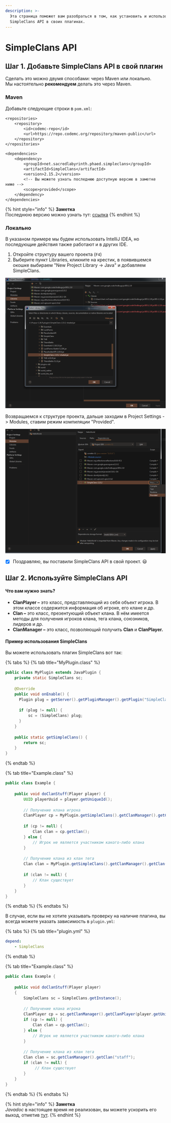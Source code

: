```yaml
---
description: >-
  Эта страница поможет вам разобраться в том, как установить и использовать
  SimpleClans API в своих плагинах.
---
```


# SimpleClans API

## Шаг 1. Добавьте SimpleClans API в свой плагин

Сделать это можно двумя способами: через Maven или локально.  
Мы настоятельно **рекомендуем** делать это через Maven.

### Maven

Добавьте следующие строки в `pom.xml`:

```markup
<repositories>
    <repository>
        <id>codemc-repo</id>
        <url>https://repo.codemc.org/repository/maven-public</url>
    </repository>
</repositories>
```

```markup
<dependencies>
    <dependency>
        <groupId>net.sacredlabyrinth.phaed.simpleclans</groupId>
        <artifactId>SimpleClans</artifactId>
        <version>2.15.2</version> 
        <!-- Вы можете узнать последнюю доступную версию в заметке ниже -->
        <scope>provided</scope>
    </dependency>
</dependencies>
```

{% hint style="info" %}
**Заметка**  
Последнюю версию можно узнать тут: [ссылка](https://github.com/RoinujNosde/SimpleClans/releases)
{% endhint %}

### Локально

В указаном примере мы будем использовать IntelliJ IDEA, но последующие действия также работают и в других IDE.

1. Откройте структуру вашего проекта \(`F4`\)
2. Выберите пункт Libraries, кликните на крестик, в появившемся окошке выбираем "New Project Library -&gt; Java" и добавляем SimpleClans.

![](../.gitbook/assets/izobrazhenie%20%284%29.png)

Возвращаемся к структуре проекта, дальше заходим в Project Settings -&gt; Modules, ставим режим компиляции "Provided".

![](../.gitbook/assets/izobrazhenie%20%285%29.png)

* [x] Поздравляю, вы поставили SimpleClans API в свой проект. 😃

## Шаг 2. Используйте SimpleClans API

#### Что вам нужно знать?

* **ClanPlayer –** это класс, представляющий из себя объект игрока. В этом классе содержится информация об игроке, его клане и др.
* **Clan –** это класс, презентующий объект клана. В нём имеется методы для получения игроков клана, тега клана, союзников, лидеров и др.
* **ClanManager –** это класс, позволяющий получить **Clan** и **ClanPlayer.**

#### Пример использования SimpleClans

Вы можете использовать плагин SimpleClans вот так:

{% tabs %}
{% tab title="MyPlugin.class" %}
```java
public class MyPlugin extends JavaPlugin {
    private static SimpleClans sc;
     
    @Override   
    public void onEnable() {
      Plugin plug = getServer().getPluginManager().getPlugin("SimpleClans");
      
      if (plug != null) {
          sc = (SimpleClans) plug;
      }
    }
    
    public static getSimpleClans() {
        return sc;
    }
}
```
{% endtab %}

{% tab title="Example.class" %}
```java
public class Example {

    public void doClanStuff(Player player) {
        UUID playerUuid = player.getUniqueId();
        
        // Получение клана игрока
        ClanPlayer cp = MyPlugin.getSimpleClans().getClanManager().getClanPlayer(playerUuid);
            
        if (cp != null) {
            Clan clan = cp.getClan();
        } else {
            // Игрок не является участником какого-либо клана
        }
    
        // Получение клана из клан тега
        Clan clan = MyPlugin.getSimpleClans().getClanManager().getClan("staff");
    
        if (clan != null) {
            // Клан существует
        }
    }
}
```
{% endtab %}
{% endtabs %}

В случае, если вы не хотите указывать проверку на наличие плагина, вы всегда можете указать зависимость в `plugin.yml`:

{% tabs %}
{% tab title="plugin.yml" %}
```yaml
depend:
    - SimpleClans
```
{% endtab %}

{% tab title="Example.class" %}
```java
public class Example {

    public void doClanStuff(Player player)
    {
        SimpleClans sc = SimpleClans.getInstance();
        
        // Получение клана игрока
        ClanPlayer cp = sc.getClanManager().getClanPlayer(player.getUniqueId());
        if (cp != null) {
            Clan clan = cp.getClan();
        } else {
            // Игрок не является участником какого-либо клана
        }
    
        // Получение клана из клан тега
        Clan clan = sc.getClanManager().getClan("staff");
        if (clan != null) {
             // Клан существует
        }
    }
}
```
{% endtab %}
{% endtabs %}

{% hint style="info" %}
**Заметка**  
_Javadoc_ в настоящее время не реализован, вы можете ускорить его выход, отметив [тут](https://github.com/RoinujNosde/SimpleClans/discussions/210).
{% endhint %}

